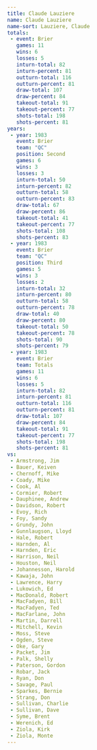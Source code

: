 ```yaml
---
title: Claude Lauziere
name: Claude Lauziere
name-sort: Lauziere, Claude
totals:
 - event: Brier
   games: 11
   wins: 6
   losses: 5
   inturn-total: 82
   inturn-percent: 81
   outturn-total: 116
   outturn-percent: 81
   draw-total: 107
   draw-percent: 84
   takeout-total: 91
   takeout-percent: 77
   shots-total: 198
   shots-percent: 81
years:
 - year: 1983
   event: Brier
   team: "QC"
   position: Second
   games: 6
   wins: 3
   losses: 3
   inturn-total: 50
   inturn-percent: 82
   outturn-total: 58
   outturn-percent: 83
   draw-total: 67
   draw-percent: 86
   takeout-total: 41
   takeout-percent: 77
   shots-total: 108
   shots-percent: 83
 - year: 1983
   event: Brier
   team: "QC"
   position: Third
   games: 5
   wins: 3
   losses: 2
   inturn-total: 32
   inturn-percent: 80
   outturn-total: 58
   outturn-percent: 78
   draw-total: 40
   draw-percent: 80
   takeout-total: 50
   takeout-percent: 78
   shots-total: 90
   shots-percent: 79
 - year: 1983
   event: Brier
   team: Totals
   games: 11
   wins: 6
   losses: 5
   inturn-total: 82
   inturn-percent: 81
   outturn-total: 116
   outturn-percent: 81
   draw-total: 107
   draw-percent: 84
   takeout-total: 91
   takeout-percent: 77
   shots-total: 198
   shots-percent: 81
vs:
 - Armstrong, Jim
 - Bauer, Keiven
 - Chernoff, Mike
 - Coady, Mike
 - Cook, Al
 - Cormier, Robert
 - Dauphinee, Andrew
 - Davidson, Robert
 - Evoy, Rich
 - Foy, Sandy
 - Grundy, John
 - Gunnlaugson, Lloyd
 - Hale, Robert
 - Harnden, Al
 - Harnden, Eric
 - Harrison, Neil
 - Houston, Neil
 - Johannesson, Harold
 - Kawaja, John
 - Lawrence, Harry
 - Lukowich, Ed
 - MacDonald, Robert
 - MacFadyen, Bill
 - MacFadyen, Ted
 - MacFarlane, John
 - Martin, Darrell
 - Mitchell, Kevin
 - Moss, Steve
 - Ogden, Steve
 - Oke, Gary
 - Packet, Jim
 - Palk, Shelly
 - Paterson, Gordon
 - Robar, Jack
 - Ryan, Don
 - Savage, Paul
 - Sparkes, Bernie
 - Strang, Don
 - Sullivan, Charlie
 - Sullivan, Dave
 - Syme, Brent
 - Werenich, Ed
 - Ziola, Kirk
 - Ziola, Monte
---
```

